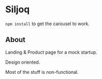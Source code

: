 # Siljoq

`npm install` to get the carousel to work.

## About

Landing & Product page for a mock startup.

Design oriented.

Most of the stuff is non-functional.

